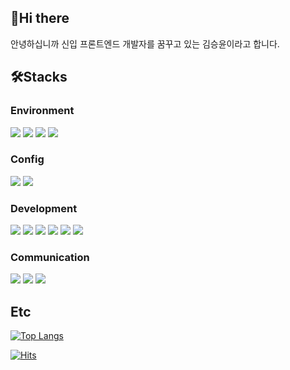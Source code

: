 ## 👋Hi there 
안녕하십니까 신입 프론트엔드 개발자를 꿈꾸고 있는 김승윤이라고 합니다.

## 🛠Stacks

### Environment
<img src="https://img.shields.io/badge/VisualStudioCode-007ACC?style=flat&logo=visualstudiocode&logoColor=white"/> <img src="https://img.shields.io/badge/Git-F05032?style=flat&logo=Git&logoColor=white"/> <img src="https://img.shields.io/badge/GitHub-181717?style=flat&logo=GitHub&logoColor=white"/> <img src="https://img.shields.io/badge/MySQL-4479A1?style=flat&logo=npm&logoColor=white"/>

### Config
<img src="https://img.shields.io/badge/Yarn-#2C8EBB?style=flat&logo=Yarn&logoColor=white"/> <img src="https://img.shields.io/badge/NPM-CB3837?style=flat&logo=npm&logoColor=white"/>

### Development
<img src="https://img.shields.io/badge/HTML5-E34F26?style=flat&logo=HTML5&logoColor=white"/> <img src="https://img.shields.io/badge/CSS3-1572B6?style=flat&logo=CSS3&logoColor=white"/> <img src="https://img.shields.io/badge/javascript-F7DF1E?style=flat&logo=javascript&logoColor=white"/> <img src="https://img.shields.io/badge/React-61DAFB?style=flat&logo=React&logoColor=white"/> <img src="https://img.shields.io/badge/Bootstrap-7952B3?style=flat&logo=bootstrap&logoColor=white"/> <img src="https://img.shields.io/badge/Sass-CC6699?style=flat&logo=SASS&logoColor=white"/> 

### Communication
<img src="https://img.shields.io/badge/Slack-4A154B?style=flat&logo=Slack&logoColor=white"/> <img src="https://img.shields.io/badge/Notion-000000?style=flat&logo=Notion&logoColor=white"/> <img src="https://img.shields.io/badge/Google Meet-00897B?style=flat&logo=Google Meet&logoColor=white"/>


## Etc
[![Top Langs](https://github-readme-stats.vercel.app/api/top-langs/?username=KIMSEUNGYOON&layout=compact)](https://github.com/KIMSEUNGYOON/github-readme-stats)

[![Hits](https://hits.seeyoufarm.com/api/count/incr/badge.svg?url=https%3A%2F%2Fgithub.com%2FKIMSEUNGYOON&count_bg=%2379C83D&title_bg=%23555555&icon=&icon_color=%23E7E7E7&title=hits&edge_flat=false)](https://hits.seeyoufarm.com)


<!--
**KIMSEUNGYOON/KIMSEUNGYOON** is a ✨ _special_ ✨ repository because its `README.md` (this file) appears on your GitHub profile.

Here are some ideas to get you started:

- 🔭 I’m currently working on ...
- 🌱 I’m currently learning ...
- 👯 I’m looking to collaborate on ...
- 🤔 I’m looking for help with ...
- 💬 Ask me about ...
- 📫 How to reach me: ...
- 😄 Pronouns: ...
- ⚡ Fun fact: ...
-->
